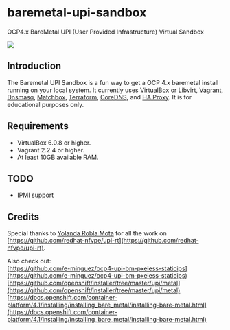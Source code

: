 # baremetal-upi-sandbox
OCP4.x BareMetal UPI (User Provided Infrastructure) Virtual Sandbox

![](https://trainingmaterials4423.s3.amazonaws.com/baremetal-upi-sandbox.png)



## Introduction
The Baremetal UPI Sandbox is a fun way to get a OCP 4.x baremetal install running on your local system. It currently uses [VirtualBox](https://www.virtualbox.org) or [Libvirt](https://libvirt.org), [Vagrant](http://vagrantup.com), [Dnsmasq](https://www.thekelleys.org.uk/dnsmasq/doc.html), [Matchbox](https://github.com/poseidon/matchbox), [Terraform](https://www.terraform.io), [CoreDNS](https://coredns.io), and [HA Proxy](https://haproxy.org). It is for educational purposes only.

## Requirements

* VirtualBox 6.0.8 or higher.
* Vagrant 2.2.4 or higher.
* At least 10GB available RAM.

## TODO

* IPMI support


## Credits
Special thanks to [Yolanda Robla Mota](https://github.com/yrobla) for all the work on [https://github.com/redhat-nfvpe/upi-rt](https://github.com/redhat-nfvpe/upi-rt). 

Also check out:  
[https://github.com/e-minguez/ocp4-upi-bm-pxeless-staticips](https://github.com/e-minguez/ocp4-upi-bm-pxeless-staticips)  
[https://github.com/openshift/installer/tree/master/upi/metal](https://github.com/openshift/installer/tree/master/upi/metal)  
[https://docs.openshift.com/container-platform/4.1/installing/installing_bare_metal/installing-bare-metal.html](https://docs.openshift.com/container-platform/4.1/installing/installing_bare_metal/installing-bare-metal.html)

